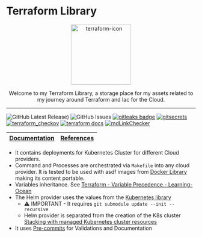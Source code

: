 # Terraform Library

<p align="center">
  <img alt="terraform-icon" src="https://icons-for-free.com/iconfiles/png/512/Terraform-1329545833434920628.png" height="160" />
  <p align="center">Welcome to my Terraform Library, a storage place for my assets related to my journey around Terraform and Iac for the Cloud.</p>
</p>

---

![GitHub Latest Release)](https://img.shields.io/github/v/release/carlosrodlop/terraform-lib?logo=github) ![GitHub Issues](https://img.shields.io/github/issues/carlosrodlop/terraform-lib?logo=github) [![gitleaks badge](https://img.shields.io/badge/protected%20by-gitleaks-blue)](https://github.com/zricethezav/gitleaks#pre-commit) [![gitsecrets](https://img.shields.io/badge/protected%20by-gitsecrets-blue)](https://github.com/awslabs/git-secrets) [![terraform_checkov](https://img.shields.io/badge/protected%20by-checkov-blue)](https://github.com/bridgecrewio/checkov) [![terraform docs](https://img.shields.io/badge/docs%20by-terraformdocs-blue)](https://github.com/terraform-docs/terraform-docs/) [![mdLinkChecker](https://github.com/carlosrodlop/terraform-lib/actions/workflows/mdLinkChecker.yml/badge.svg)](https://github.com/carlosrodlop/terraform-lib/actions/workflows/mdLinkChecker.yml)

| [Documentation](https://github.com/carlosrodlop/carlosrodlop-docs/tree/main/hashicorp) | [References](https://github.com/carlosrodlop/carlosrodlop-docs#terraform) |
| ------------- | ------------- |

- It contains deployments for Kubernetes Cluster for different Cloud providers.
- Command and Processes are orchestrated via `Makefile` into any cloud provider. It is tested to be used with asdf images from [Docker Library](https://github.com/carlosrodlop/docker-lib) making its content portable.
- Variables inheritance. See [Terraform - Variable Precedence - Learning-Ocean](https://learning-ocean.com/tutorials/terraform/terraform-variable-precedence)
- The Helm provider uses the values from the [Kubernetes library](https://github.com/carlosrodlop/K8s-lib)
  - ⚠️ IMPORTANT - It requires `git submodule update --init --recursive`
  - Helm provider is separated from the creation of the K8s cluster [Stacking with managed Kubernetes cluster resources](https://registry.terraform.io/providers/hashicorp/kubernetes/latest/docs#stacking-with-managed-kubernetes-cluster-resources)
- It uses [Pre-commits](.pre-commit-config.yaml) for Validations and Documentation
